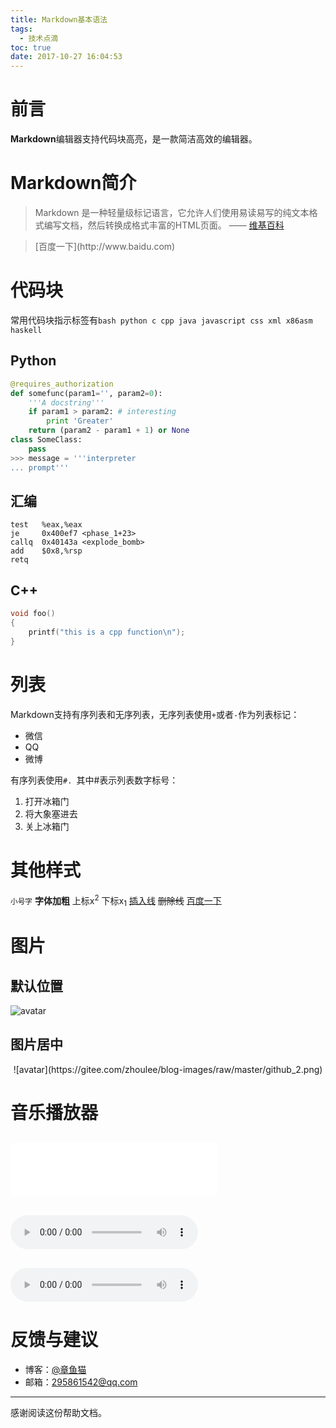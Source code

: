 ```yaml
---
title: Markdown基本语法
tags:
  - 技术点滴
toc: true
date: 2017-10-27 16:04:53
---
```

# 前言
<strong>Markdown</strong>编辑器支持代码块高亮，是一款简洁高效的编辑器。

# Markdown简介

> Markdown 是一种轻量级标记语言，它允许人们使用易读易写的纯文本格式编写文档，然后转换成格式丰富的HTML页面。 —— [维基百科](https://zh.wikipedia.org/wiki/Markdown)

<blockquote>[百度一下](http://www.baidu.com)</blockquote>

# 代码块
常用代码块指示标签有`bash python c cpp java javascript css xml x86asm haskell`

## Python
``` python
@requires_authorization
def somefunc(param1='', param2=0):
    '''A docstring'''
    if param1 > param2: # interesting
        print 'Greater'
    return (param2 - param1 + 1) or None
class SomeClass:
    pass
>>> message = '''interpreter
... prompt'''
```
<!--more-->
## 汇编
``` x86asm
test   %eax,%eax
je     0x400ef7 <phase_1+23>
callq  0x40143a <explode_bomb>
add    $0x8,%rsp
retq
```
## C++
``` cpp
void foo()
{
    printf("this is a cpp function\n");
}
```

# 列表
Markdown支持有序列表和无序列表，无序列表使用`+`或者`-`作为列表标记：
+ 微信
+ QQ
+ 微博

有序列表使用`#. `其中#表示列表数字标号：
1. 打开冰箱门
2. 将大象塞进去
3. 关上冰箱门

# 其他样式
<small>小号字</small>
<strong>字体加粗</strong>
上标x<sup>2</sup>
下标x<sub>1</sub>
<ins>插入线</ins>
<del>删除线</del>
[百度一下](http://www.baidu.com)

# 图片
## 默认位置
![avatar](https://gitee.com/zhoulee/blog-images/raw/master/github_2.png)
## 图片居中
<center>
![avatar](https://gitee.com/zhoulee/blog-images/raw/master/github_2.png)
</center>

# 音乐播放器
<!--音乐播放插件-->
<div style="margin-top:30px;">                                                       
  <iframe frameborder="no" marginwidth="0" marginheight="0" width="330" height="86" src="//music.163.com/outchain/player?type=2&id=5232465&auto=1&height=66"></iframe>
</div>


<div style="margin-top:30px;">                                                       
  <audio controls="controls" preload="auto" src="https://gitee.com/zhoulee/blog-images/raw/master/hai_zi_ba_ni_shou_gei_wo_jie_tu.mp3"></audio>
</div>

<div style="margin-top:30px;">                                                       
  <audio controls="controls" preload="auto" src="https://gitee.com/zhoulee/blog-images/raw/master/hai_zi_ba_ni_shou_gei_wo_fang_tan.mp3"></audio>
</div>


# 反馈与建议
- 博客：[@章鱼猫](https://octocat9lee.github.io/)
- 邮箱：<295861542@qq.com>
--------------
感谢阅读这份帮助文档。
